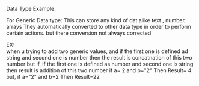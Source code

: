 Data Type Example:

 For Generic Data type: This can store any kind of dat alike text , number, arrays
 They automatically converted to other data type in order to perform certain actions.
 but there conversion not always corrected

 EX:  
 when u trying to add two generic values, and if the first one is defined ad string and second one is number then the result is concatnation of this two number
 but if,
 if the first one is defined as number and second one is string then result is addition of this two number
if a= 2 and  b="2" Then Result= 4
but,
if a="2"  and b=2 Then Result=22
 
